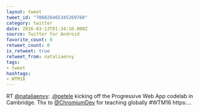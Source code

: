 ```yaml
---
layout: tweet
tweet_id: "708828465345269760"
category: twitter
date: 2016-03-13T01:34:10.000Z
source: Twitter for Android
favorite_count: 0
retweet_count: 0
is_retweet: true
retweet_from: nataliaenvy
tags:
- tweet
hashtags:
- WTM16
---
```


RT [@nataliaenvy](https://twitter.com/@nataliaenvy): .[@petele](https://twitter.com/@petele) kicking off the Progressive Web App codelab in Cambridge. Thx to [@ChromiumDev](https://twitter.com/@ChromiumDev) for teaching globally #WTM16 https:…
